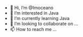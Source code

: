 - 👋 Hi, I’m @Imoceano
- 👀 I’m interested in Java
- 🌱 I’m currently learning Java
- 💞️ I’m looking to collaborate on ...
- 📫 How to reach me ...

<!---
Imoceano/Imoceano is a ✨ special ✨ repository because its `README.md` (this file) appears on your GitHub profile.
You can click the Preview link to take a look at your changes.
--->
